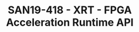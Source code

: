 ---
categories:
- san19
description: XRT is open source FPGA/ACAP runtime environment developed by Xilinx
  and hosted on GitHub -- https://github.com/Xilinx/XRT. It provides abstractions
  for common hardware/software interactions like compiled program download, DMA operations,
  memory management, execution control, device management etc. The runtime provides
  unified API for PCIe acceleration devices and edge SoCs. This talk will provide
  an overview of XRT and describe its modular architecture.
image:
  featured: 'true'
  path: /assets/images/featured-images/san19/SAN19-418.png
session_attendee_num: '16'
session_id: SAN19-418
session_room: Pacific Room (Keynote)
session_slot:
  end_time: '2019-09-26 08:55:00'
  start_time: '2019-09-26 08:30:00'
session_speakers:
- speaker_bio: Sonal Santan has more than 20 years of industry experience. He has
    been working on Xilinx FPGA acceleration solution for last 5 years. Prior to that
    he worked on Xilinx mixed language simulator. Sonal has 16 approved US patents.
  speaker_company: Xilinx Inc
  speaker_image: /assets/images/speakers/san19/sonal-santan.jpg
  speaker_location: sonal.santan@xilinx.com
  speaker_name: Sonal Santan
  speaker_position: Distinguished Engineer
  speaker_url: ''
  speaker_username: sonal.santan
session_track: Data Center
tag: session
tags:
- Open Source Development
- Linux Kernel
- Data Center
- IoT Fog/Gateway/Edge Computing
title: SAN19-418 - XRT - FPGA Acceleration Runtime API
---